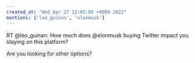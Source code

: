 ```yaml
---
created_at: "Wed Apr 27 12:05:05 +0000 2022"
mentions: ['leo_guinan', 'elonmusk']
---
```


RT @leo_guinan: How much does @elonmusk buying Twitter impact you staying on this platform?

Are you looking for other options?